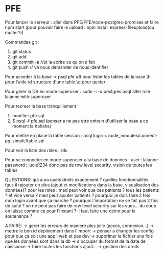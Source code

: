# PFE


Pour lancer le serveur :
aller dans PFE/PFE/node-postgres-promises et faire npm start
(pour pouvoir faire le upload : npm install express-fileupload(ou multer?))


Commandes git :
1. git status
2. git add <les nouveaux fichiers>
3. git commit -a //et la ecrire ce qu'on a fait
4. git push // va nous demander de nous identifier


Pour acceder à la base -> psql pfe
\dt pour lister les tables de la base
\h pour l'aide
\d <table> structure d'une table
\q pour quitter

Pour gerer la DB en mode superuser :
sudo -i -u postgres
psql
alter role lalanne with superuser

Pour recreer la base tranquillement
1. modifier pfe.sql
2. $ psql -f pfe.sql (penser a ne pas etre entrain d'utiliser la base a ce moment la hahaha)

Pour mettre en place la table session :
psql login < node_modules/connect-pg-simple/table.sql

Pour voir la liste des roles :
\du

Pour se connecter en mode superuser a la base de données :
user : lalanne
password : lucie1234
donc pas de row level security, vision de toutes les tables


QUESTIONS:
qui aura quels droits exactement ?
quelles fonctionnalités faut-il rajouter en plus (ajout et modifications dans la base, visualisation des données)?
pour les roles : med peut voir que ces patients ? tous les patients ? et vice versa ?
med peut ajouter patients ?
pourquoi je dois faire 2 fois mon login avant que ça marche ?
pourquoi l'importation ne se fait pas 2 fois de suite ?
on ne peut pas faire de row level security sur les vues... du coup on laisse comme ca pour l'instant ?
il faut faire une démo pour la soutenance ?

A FAIRE:
-> gerer les erreurs de maniere plus jolie (acces, connexion...)
-> mettre le bon id deploiement dans l'import
-> penser a changer les config pour que ça soit une appli web et pas dev
-> supprimer le fichier une fois que les données sont dans la db
-> s'occuper du format de la date de naissance
-> faire toutes les fonctions ajout...
-> gestion des droits
